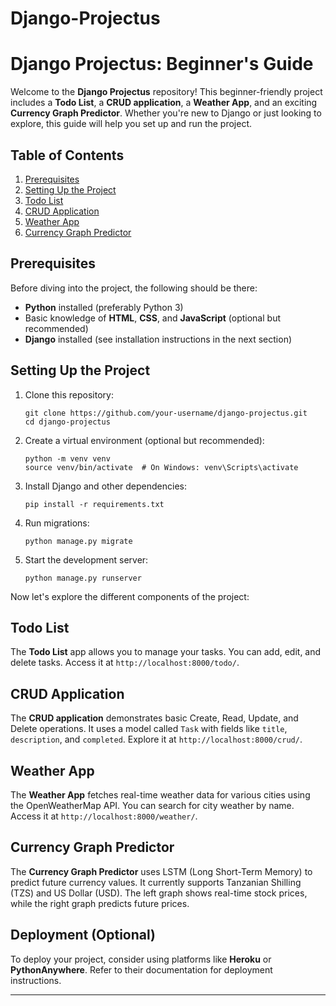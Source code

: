 # Django-Projectus
# Django Projectus: Beginner's Guide

Welcome to the **Django Projectus** repository! This beginner-friendly project includes a **Todo List**, a **CRUD application**, a **Weather App**, and an exciting **Currency Graph Predictor**. Whether you're new to Django or just looking to explore, this guide will help you set up and run the project.

## Table of Contents
1. [Prerequisites](#prerequisites)
2. [Setting Up the Project](#setting-up-the-project)
3. [Todo List](#todo-list)
4. [CRUD Application](#crud-application)
5. [Weather App](#weather-app)
6. [Currency Graph Predictor](#currency-graph-predictor)

## Prerequisites
Before diving into the project, the following should be there:
- **Python** installed (preferably Python 3)
- Basic knowledge of **HTML**, **CSS**, and **JavaScript** (optional but recommended)
- **Django** installed (see installation instructions in the next section)

## Setting Up the Project
1. Clone this repository:
   ```
   git clone https://github.com/your-username/django-projectus.git
   cd django-projectus
   ```

2. Create a virtual environment (optional but recommended):
   ```
   python -m venv venv
   source venv/bin/activate  # On Windows: venv\Scripts\activate
   ```

3. Install Django and other dependencies:
   ```
   pip install -r requirements.txt
   ```

4. Run migrations:
   ```
   python manage.py migrate
   ```

5. Start the development server:
   ```
   python manage.py runserver
   ```

Now let's explore the different components of the project:

## Todo List
The **Todo List** app allows you to manage your tasks. You can add, edit, and delete tasks. Access it at `http://localhost:8000/todo/`.

## CRUD Application
The **CRUD application** demonstrates basic Create, Read, Update, and Delete operations. It uses a model called `Task` with fields like `title`, `description`, and `completed`. Explore it at `http://localhost:8000/crud/`.

## Weather App
The **Weather App** fetches real-time weather data for various cities using the OpenWeatherMap API. You can search for city weather by name. Access it at `http://localhost:8000/weather/`.

## Currency Graph Predictor
The **Currency Graph Predictor** uses LSTM (Long Short-Term Memory) to predict future currency values. It currently supports Tanzanian Shilling (TZS) and US Dollar (USD). The left graph shows real-time stock prices, while the right graph predicts future prices.

## Deployment (Optional)
To deploy your project, consider using platforms like **Heroku** or **PythonAnywhere**. Refer to their documentation for deployment instructions.



---



